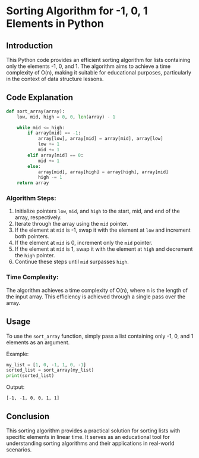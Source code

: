# Sorting Algorithm for -1, 0, 1 Elements in Python

## Introduction

This Python code provides an efficient sorting algorithm for lists containing only the elements -1, 0, and 1. The algorithm aims to achieve a time complexity of O(n), making it suitable for educational purposes, particularly in the context of data structure lessons.

## Code Explanation

```python
def sort_array(array):
    low, mid, high = 0, 0, len(array) - 1

    while mid <= high:
        if array[mid] == -1:
            array[low], array[mid] = array[mid], array[low]
            low += 1
            mid += 1
        elif array[mid] == 0:
            mid += 1
        else:
            array[mid], array[high] = array[high], array[mid]
            high -= 1
    return array
```

### Algorithm Steps:

1. Initialize pointers `low`, `mid`, and `high` to the start, mid, and end of the array, respectively.
2. Iterate through the array using the `mid` pointer.
3. If the element at `mid` is -1, swap it with the element at `low` and increment both pointers.
4. If the element at `mid` is 0, increment only the `mid` pointer.
5. If the element at `mid` is 1, swap it with the element at `high` and decrement the `high` pointer.
6. Continue these steps until `mid` surpasses `high`.

### Time Complexity:

The algorithm achieves a time complexity of O(n), where n is the length of the input array. This efficiency is achieved through a single pass over the array.

## Usage

To use the `sort_array` function, simply pass a list containing only -1, 0, and 1 elements as an argument.

Example:

```python
my_list = [1, 0, -1, 1, 0, -1]
sorted_list = sort_array(my_list)
print(sorted_list)
```

Output:

```
[-1, -1, 0, 0, 1, 1]
```

## Conclusion

This sorting algorithm provides a practical solution for sorting lists with specific elements in linear time. It serves as an educational tool for understanding sorting algorithms and their applications in real-world scenarios.
